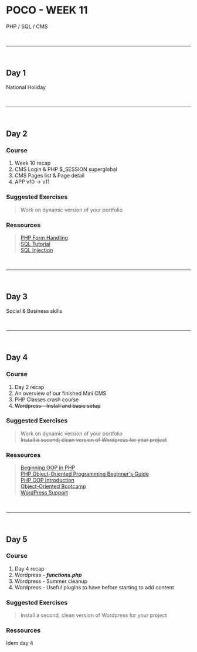 # POCO - WEEK 11
PHP / SQL / CMS


<br>

---

<br>


## Day 1
National Holiday


<br>

---

<br>


## Day 2

### Course
1. Week 10 recap
2. CMS Login & PHP $_SESSION superglobal
3. CMS Pages list & Page detail
4. APP v10 → v11


### Suggested Exercises
>Work on dynamic version of your portfolio

### Ressources
>[PHP Form Handling](https://www.w3schools.com/php/php_forms.asp)<br>
[SQL Tutorial](https://www.w3schools.com/sql/)<br>
[SQL Injection](https://www.w3schools.com/sql/sql_injection.asp)


<br>

---

<br>


## Day 3
Social & Business skills


<br>

---

<br>


## Day 4

### Course
1. Day 2 recap
2. An overview of our finished Mini CMS
3. PHP Classes crash course
4. ~~Wordpress - Install and basic setup~~


### Suggested Exercises
>Work on dynamic version of your portfolio<br>
 ~~Install a second, clean version of Wordpress for your project~~


### Ressources
>[Beginning OOP in PHP](https://www.slideshare.net/dstockto/beginning-oop-in-php)<br>
[PHP Object-Oriented Programming Beginner's Guide](https://www.startutorial.com/homes/oo_beginner)<br>
[PHP OOP Introduction](https://developer.hyvor.com/tutorials/php/oop-intro)<br>
[Object-Oriented Bootcamp](https://laracasts.com/series/object-oriented-bootcamp-in-php)<br>
[WordPress Support](https://wordpress.org/support/)<br>


<br>

---

<br>


## Day 5

### Course
1. Day 4 recap
2. Wordpress - ***functions.php***
3. Wordpress - Summer cleanup
4. Wordpress - Useful plugins to have before starting to add content


### Suggested Exercises
>Install a second, clean version of Wordpress for your project

### Ressources
Idem day 4